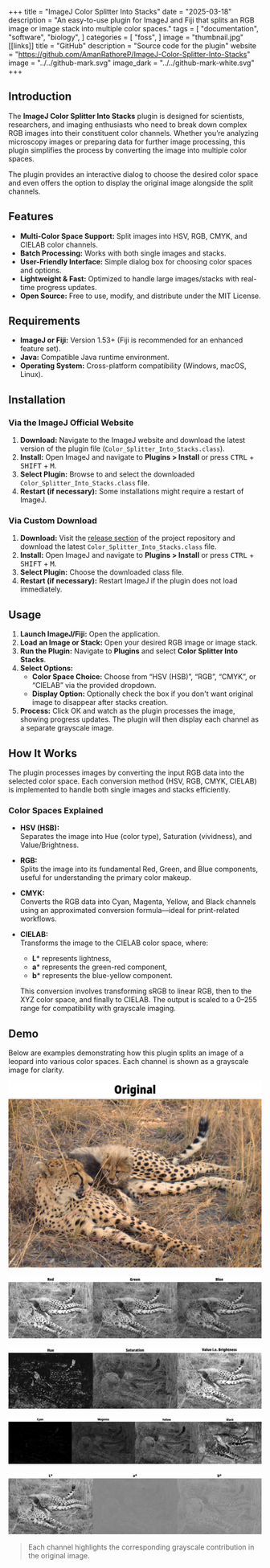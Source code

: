 +++
title = "ImageJ Color Splitter Into Stacks"
date = "2025-03-18"
description = "An easy-to-use plugin for ImageJ and Fiji that splits an RGB image or image stack into multiple color spaces."
tags = [
    "documentation",
    "software",
    "biology",
]
categories = [
    "foss",
]
image = "thumbnail.jpg"
[[links]]
title = "GitHub"
description = "Source code for the plugin"
website = "https://github.com/AmanRathoreP/ImageJ-Color-Splitter-Into-Stacks"
image = "../../github-mark.svg"
image_dark = "../../github-mark-white.svg"
+++

## Introduction

The **ImageJ Color Splitter Into Stacks** plugin is designed for scientists, researchers, and imaging enthusiasts who need to break down complex RGB images into their constituent color channels. Whether you’re analyzing microscopy images or preparing data for further image processing, this plugin simplifies the process by converting the image into multiple color spaces. 

The plugin provides an interactive dialog to choose the desired color space and even offers the option to display the original image alongside the split channels.

## Features

- **Multi-Color Space Support:** Split images into HSV, RGB, CMYK, and CIELAB color channels.
- **Batch Processing:** Works with both single images and stacks.
- **User-Friendly Interface:** Simple dialog box for choosing color spaces and options.
- **Lightweight & Fast:** Optimized to handle large images/stacks with real-time progress updates.
- **Open Source:** Free to use, modify, and distribute under the MIT License.

## Requirements

- **ImageJ or Fiji:** Version 1.53+ (Fiji is recommended for an enhanced feature set).
- **Java:** Compatible Java runtime environment.
- **Operating System:** Cross-platform compatibility (Windows, macOS, Linux).

## Installation

### Via the ImageJ Official Website

1. **Download:** Navigate to the ImageJ website and download the latest version of the plugin file (`Color_Splitter_Into_Stacks.class`).
2. **Install:** Open ImageJ and navigate to **Plugins > Install** or press <kbd>CTRL</kbd> + <kbd>SHIFT</kbd> + <kbd>M</kbd>.
3. **Select Plugin:** Browse to and select the downloaded `Color_Splitter_Into_Stacks.class` file.
4. **Restart (if necessary):** Some installations might require a restart of ImageJ.

### Via Custom Download

1. **Download:** Visit the [release section](https://github.com/AmanRathoreP/ImageJ-Color-Splitter-Into-Stacks/releases) of the project repository and download the latest `Color_Splitter_Into_Stacks.class` file.
2. **Install:** Open ImageJ and navigate to **Plugins > Install** or press <kbd>CTRL</kbd> + <kbd>SHIFT</kbd> + <kbd>M</kbd>.
3. **Select Plugin:** Choose the downloaded class file.
4. **Restart (if necessary):** Restart ImageJ if the plugin does not load immediately.

## Usage

1. **Launch ImageJ/Fiji:** Open the application.
2. **Load an Image or Stack:** Open your desired RGB image or image stack.
3. **Run the Plugin:** Navigate to **Plugins** and select **Color Splitter Into Stacks**.
4. **Select Options:**
   - **Color Space Choice:** Choose from “HSV (HSB)”, “RGB”, “CMYK”, or “CIELAB” via the provided dropdown.
   - **Display Option:** Optionally check the box if you don't want original image to disappear after stacks creation.
5. **Process:** Click OK and watch as the plugin processes the image, showing progress updates. The plugin will then display each channel as a separate grayscale image.

## How It Works

The plugin processes images by converting the input RGB data into the selected color space. Each conversion method (HSV, RGB, CMYK, CIELAB) is implemented to handle both single images and stacks efficiently. 

### Color Spaces Explained

- **HSV (HSB):**  
  Separates the image into Hue (color type), Saturation (vividness), and Value/Brightness.
  
- **RGB:**  
  Splits the image into its fundamental Red, Green, and Blue components, useful for understanding the primary color makeup.

- **CMYK:**  
  Converts the RGB data into Cyan, Magenta, Yellow, and Black channels using an approximated conversion formula—ideal for print-related workflows.

- **CIELAB:**  
  Transforms the image to the CIELAB color space, where:
  - **L*** represents lightness,
  - **a*** represents the green-red component,
  - **b*** represents the blue-yellow component.
  
  This conversion involves transforming sRGB to linear RGB, then to the XYZ color space, and finally to CIELAB. The output is scaled to a 0–255 range for compatibility with grayscale imaging.

## Demo

Below are examples demonstrating how this plugin splits an image of a leopard into various color spaces. Each channel is shown as a grayscale image for clarity.

![Original](original.jpg)

![RGB Split](RGB.jpg)

![HSV Split](HSV(HSB).jpg)

![CMYK Split](CMYK.jpg)

![CIELAB Split](CEILAB.jpg)


> Each channel highlights the corresponding grayscale contribution in the original image.